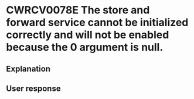 # CWRCV0078E The store and forward service cannot be initialized correctly and will not be enabled because the 0 argument is null.

## Explanation

## User response